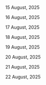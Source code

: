 15 August, 2025

16 August, 2025

17 August, 2025

18 August, 2025

19 August, 2025

20 August, 2025

21 August, 2025

22 August, 2025